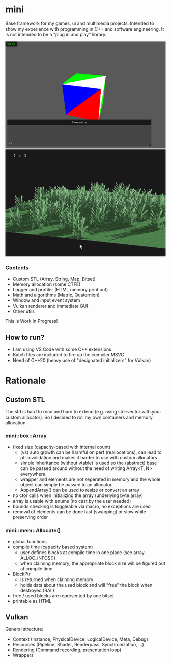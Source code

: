 # mini
Base framework for my games, ui and multimedia projects. 
Intended to show my experience with programming in C++ and software engineering.
It is not intended to be a "plug in and play" library. 

![](media/progress/2020_07_11_cube.gif)
![](media/progress/2020_01_23_grassMoving.gif)

### Contents
- Custom STL (Array, String, Map, Bitset)
- Memory allocation (some CTFE)
- Logger and profiler (HTML memory print out)
- Math and algorithms (Matrix, Quaternion)
- Window and input event system
- Vulkan renderer and immediate GUI
- Other utils

This is Work In Progress! 


## How to run?
- I am using VS Code with some C++ extensions
- Batch files are included to fire up the compiler MSVC
- Need of C++20 (heavy use of "designated initializers" for Vulkan)


# Rationale

## Custom STL
The std is hard to read and hard to extend (e.g. using std::vector with your custom allocator).
So I decided to roll my own containers and memory allocation.

### mini::box::Array
- fixed size (capacity-based with internal count)
	- (vs) auto growth can be harmful on perf (reallocations), can lead to ptr invalidation and makes it harder to use with custom allocators
	- simple inheritance (without vtable) is used so the (abstract) base can be passed around without the need of writing Array<T, N> everywhere
	- wrapper and elements are not seperated in memory and the whole object can simply be passed to an allocator
	- AppendArray() can be used to resize or convert an array 
- no ctor calls when initializing the array (underlying byte array)
- array is usable with enums (no cast by the user needed)
- bounds checking is toggleable via macro, no exceptions are used
- removal of elements can be done fast (swapping) or slow while preserving order

### mini::mem::Allocate()
- global functions
- compile time (capacity based system)
    - user defines blocks at compile time in one place (see array ALLOC_INFOS[])
    - when claiming memory, the appropriate block size will be figured out at compile time
- BlockPtr
    - is returned when claiming memory
    - holds data about the used block and will "free" the block when destroyed (RAII)
- free / used blocks are represented by one bitset
- printable as HTML


## Vulkan
General structure:
- Context   (Instance, PhysicalDevice, LogicalDevice, Meta, Debug)
- Resources (Pipeline, Shader, Renderpass, Synchronization, ...)
- Rendering (Command recording, presentation loop)
- Wrappers 

